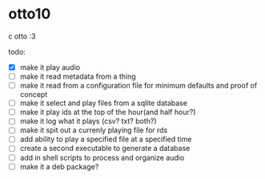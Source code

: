 # otto10
c otto :3


todo:
- [x] make it play audio
- [ ] make it read metadata from a thing
- [ ] make it read from a configuration file for minimum defaults and proof of concept
- [ ] make it select and play files from a sqlite database
- [ ] make it play ids at the top of the hour(and half hour?)
- [ ] make it log what it plays (csv? txt? both?)
- [ ] make it spit out a currenly playing file for rds
- [ ] add ability to play a specified file at a specified time
- [ ] create a second executable to generate a database
- [ ] add in shell scripts to process and organize audio
- [ ] make it a deb package?
